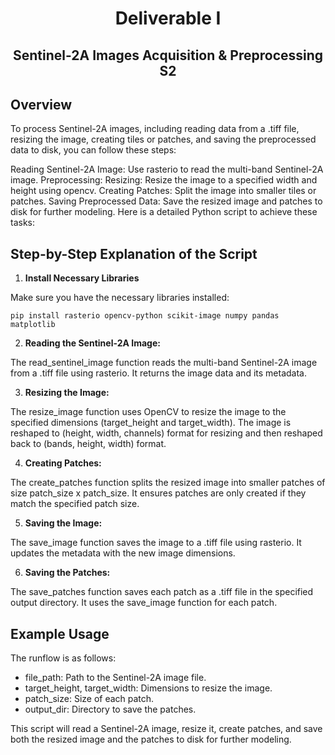 <h1>
    <center>
        Deliverable I
    </center>
</h1>

<h2>
    <center>
        Sentinel-2A Images Acquisition & Preprocessing S2 
    </center>
</h2>


## Overview 

To process Sentinel-2A images, including reading data from a .tiff file, resizing the image, creating tiles or patches, and saving the preprocessed data to disk, you can follow these steps:

Reading Sentinel-2A Image: Use rasterio to read the multi-band Sentinel-2A image.
Preprocessing:
Resizing: Resize the image to a specified width and height using opencv.
Creating Patches: Split the image into smaller tiles or patches.
Saving Preprocessed Data: Save the resized image and patches to disk for further modeling.
Here is a detailed Python script to achieve these tasks:

## Step-by-Step Explanation of the Script

1. **Install Necessary Libraries**

Make sure you have the necessary libraries installed:
```batch
pip install rasterio opencv-python scikit-image numpy pandas matplotlib
```

2. **Reading the Sentinel-2A Image:**

The read_sentinel_image function reads the multi-band Sentinel-2A image from a .tiff file using rasterio. It returns the image data and its metadata.

3. **Resizing the Image:**

The resize_image function uses OpenCV to resize the image to the specified dimensions (target_height and target_width). The image is reshaped to (height, width, channels) format for resizing and then reshaped back to (bands, height, width) format.

4. **Creating Patches:**

The create_patches function splits the resized image into smaller patches of size patch_size x patch_size. It ensures patches are only created if they match the specified patch size.

5. **Saving the Image:**

The save_image function saves the image to a .tiff file using rasterio. It updates the metadata with the new image dimensions.

6. **Saving the Patches:**

The save_patches function saves each patch as a .tiff file in the specified output directory. It uses the save_image function for each patch.

## Example Usage

The runflow is as follows:
* file_path: Path to the Sentinel-2A image file.
* target_height, target_width: Dimensions to resize the image.
* patch_size: Size of each patch.
* output_dir: Directory to save the patches.

This script will read a Sentinel-2A image, resize it, create patches, and save both the resized image and the patches to disk for further modeling.